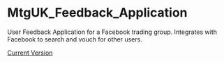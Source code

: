 # MtgUK_Feedback_Application

User Feedback Application for a Facebook trading group. Integrates with Facebook to search and vouch for other users. 

[Current Version](http://piclair.com/data/o47x9.jpg)
